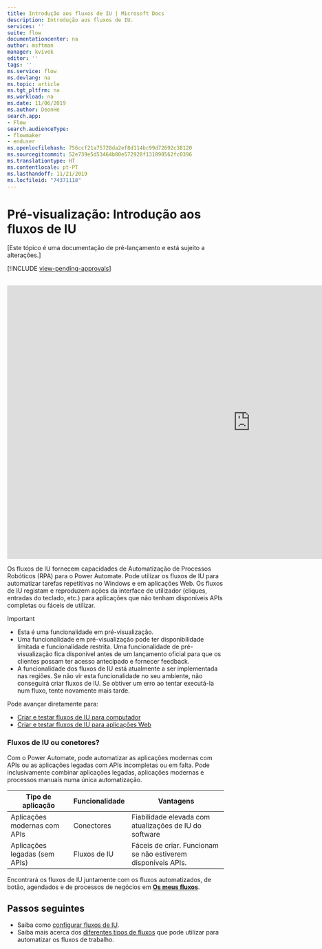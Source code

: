 ```yaml
---
title: Introdução aos fluxos de IU | Microsoft Docs
description: Introdução aos fluxos de IU.
services: ''
suite: flow
documentationcenter: na
author: msftman
manager: kvivek
editor: ''
tags: ''
ms.service: flow
ms.devlang: na
ms.topic: article
ms.tgt_pltfrm: na
ms.workload: na
ms.date: 11/06/2019
ms.author: DeonHe
search.app:
- Flow
search.audienceType:
- flowmaker
- enduser
ms.openlocfilehash: 756ccf21a75728da2ef8d114bc99d72692c38120
ms.sourcegitcommit: 52e739e5d53464b80e572928f131890562fc0396
ms.translationtype: HT
ms.contentlocale: pt-PT
ms.lasthandoff: 11/21/2019
ms.locfileid: "74371118"
---
```

# <a name="preview-introduction-to-ui-flows"></a>Pré-visualização: Introdução aos fluxos de IU

[Este tópico é uma documentação de pré-lançamento e está sujeito a alterações.]

[!INCLUDE [view-pending-approvals](../includes/cc-rebrand.md)]

<br>
<iframe width="1129" height="635" src="https://www.youtube.com/embed/bZrrdoytTH0" frameborder="0" allow="accelerometer; autoplay; encrypted-media; gyroscope; picture-in-picture" allowfullscreen></iframe>

Os fluxos de IU fornecem capacidades de Automatização de Processos Robóticos (RPA) para o Power Automate. Pode utilizar os fluxos de IU para automatizar tarefas repetitivas no Windows e em aplicações Web. Os fluxos de IU registam e reproduzem ações da interface de utilizador (cliques, entradas do teclado, etc.) para aplicações que não tenham disponíveis APIs completas ou fáceis de utilizar.

> [!IMPORTANT]
> - Esta é uma funcionalidade em pré-visualização.
> - Uma funcionalidade em pré-visualização pode ter disponibilidade limitada e funcionalidade restrita. Uma funcionalidade de pré-visualização fica disponível antes de um lançamento oficial para que os clientes possam ter acesso antecipado e fornecer feedback.
> - A funcionalidade dos fluxos de IU está atualmente a ser implementada nas regiões. Se não vir esta funcionalidade no seu ambiente, não conseguirá criar fluxos de IU. Se obtiver um erro ao tentar executá-la num fluxo, tente novamente mais tarde.

Pode avançar diretamente para:

- [Criar e testar fluxos de IU para computador](create-desktop.md) 
- [Criar e testar fluxos de IU para aplicações Web](create-web.md)  

### <a name="ui-flows-or-connectors"></a>Fluxos de IU ou conetores?

Com o Power Automate, pode automatizar as aplicações modernas com APIs ou as aplicações legadas com APIs incompletas ou em falta. Pode inclusivamente combinar aplicações legadas, aplicações modernas e processos manuais numa única automatização.

| **Tipo de aplicação**      | **Funcionalidade** | **Vantagens**     |
|---------------------------|----------------------------|------------------|
| Aplicações modernas com APIs| Conectores                 | Fiabilidade elevada com atualizações de IU do software |
| Aplicações legadas (sem APIs)          | Fluxos de IU                    | Fáceis de criar. Funcionam se não estiverem disponíveis APIs.   |


Encontrará os fluxos de IU juntamente com os fluxos automatizados, de botão, agendados e de processos de negócios em [**Os meus fluxos**](manage.md).

## <a name="next-steps"></a>Passos seguintes

- Saiba como [configurar fluxos de IU](setup.md). 
- Saiba mais acerca dos [diferentes tipos de fluxos](..\getting-started.md#types-of-flows) que pode utilizar para automatizar os fluxos de trabalho.


